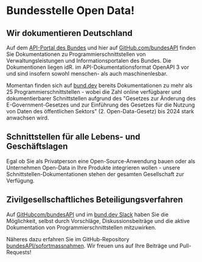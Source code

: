 # Bundesstelle Open Data!

## Wir dokumentieren Deutschland

Auf dem [API-Portal des Bundes](https://bund.dev/) und hier auf [GitHub.com/bundesAPI](https://github.com/bundesAPI) finden Sie Dokumentationen zu Programmierschnittstellen von Verwaltungsleistungen und Informationsportalen des Bundes. Die Dokumentionen liegen idR. im API-Dokumentationsformat OpenAPI 3 vor und sind insofern sowohl menschen- als auch maschinenlesbar.

Momentan finden sich auf [bund.dev](https://bund.dev/apis) bereits Dokumentationen zu mehr als 25 Programmierschnittstellen - wobei die Zahl online verfügbarer und dokumentierbarer Schnittstellen aufgrund des "Gesetzes zur Änderung des E-Government-Gesetzes und zur Einführung des Gesetzes für die Nutzung von Daten des öffentlichen Sektors" (2. Open-Data-Gesetz) bis 2024 stark anwachsen wird. 


## Schnittstellen für alle Lebens- und Geschäftslagen

Egal ob Sie als Privatperson eine Open-Source-Anwendung bauen oder als Unternehmen Open-Data in Ihre Produkte integrieren wollen - unsere Schnittstellen-Dokumentationen stehen der gesamten Gesellschaft zur Verfügung.


## Zivilgesellschaftliches Beteiligungsverfahren 

Auf [GitHubcom/bundesAPI](https://github.com/bundesAPI) und im [bund.dev Slack](https://join.slack.com/t/bunddev/shared_invite/zt-zvvyike8-39zn4X_xSw8JL0dqcIaFqA) haben Sie die Möglichkeit, selbst durch Vorschläge, Diskussionsbeiträge und die aktive Dokumentation von Programmierschnittstellen mitzuwirken. 

Näheres dazu erfahren Sie im GitHub-Repository [bundesAPI/sofortmassnahmen](https://github.com/bundesAPI/sofortmassnahmen). Wir freuen uns auf Ihre Beiträge und Pull-Requests!

